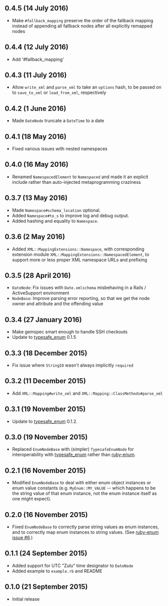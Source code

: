 ## 0.4.5 (14 July 2016)

- Make `#fallback_mapping` preserve the order of the fallback mapping instead of appending all fallback
  nodes after all explicitly remapped nodes

## 0.4.4 (12 July 2016)

- Add '#fallback_mapping'

## 0.4.3 (11 July 2016)

- Allow `write_xml` and `parse_xml` to take an `options` hash, to be passed on to `save_to_xml` or `load_from_xml`,
  respectively

## 0.4.2 (1 June 2016)

- Made `DateNode` truncate a `DateTime` to a date

## 0.4.1 (18 May 2016)

- Fixed various issues with nested namespaces

## 0.4.0 (16 May 2016)

- Renamed `NamespacedElement` to `Namespaced` and made it an explicit include rather than auto-injected
  metaprogramming craziness

## 0.3.7 (13 May 2016)

- Made `Namespace#schema_location` optional.
- Added `Namespace#to_s` to improve log and debug output.
- Added hashing and equality to `Namespace`.

## 0.3.6 (2 May 2016)

- Added `XML::MappingExtensions::Namespace`, with corresponding extension module
  `XML::MappingExtensions::NamespacedElement`, to support more or less proper XML namespace
  URLs and prefixing

## 0.3.5 (28 April 2016)

- `DateNode`: Fix issues with `Date.xmlschema` misbehaving in a Rails / ActiveSupport environment
- `NodeBase`: Improve parsing error reporting, so that we get the node owner and attribute and the offending value

## 0.3.4 (27 January 2016)

- Make gemspec smart enough to handle SSH checkouts
- Update to [typesafe_enum](https://github.com/dmolesUC3/typesafe_enum) 0.1.5

## 0.3.3 (18 December 2015)

- Fix issue where `StringIO` wasn't always implicitly `required`

## 0.3.2 (11 December 2015)

- Add `XML::Mapping#write_xml` and `XML::Mapping::ClassMethods#parse_xml`

## 0.3.1 (19 November 2015)

- Update to [typesafe_enum](https://github.com/dmolesUC3/typesafe_enum) 0.1.2.

## 0.3.0 (19 November 2015)

- Replaced `EnumNodeBase` with (simpler) `TypesafeEnumNode` for interoperability
  with [typesafe_enum](https://github.com/dmolesUC3/typesafe_enum) rather than
  [ruby-enum](https://github.com/dblock/ruby-enum/).

## 0.2.1 (16 November 2015)

- Modified `EnumNodeBase` to deal with either enum object instances or enum value
  constants (e.g. `MyEnum::MY_VALUE` -- which happens to be the string value
  of that enum instance, not the enum instance itself as one might expect).

## 0.2.0 (16 November 2015)

- Fixed `EnumNodeBase` to correctly parse string values as enum instances,
  and to correctly map enum instances to string values.
  (See [ruby-enum issue #6](https://github.com/dblock/ruby-enum/issues/6).)

## 0.1.1 (24 September 2015)

- Added support for UTC "Zulu" time designator to `DateNode`
- Added example to `example.rb` and README

## 0.1.0 (21 September 2015)

- Initial release
